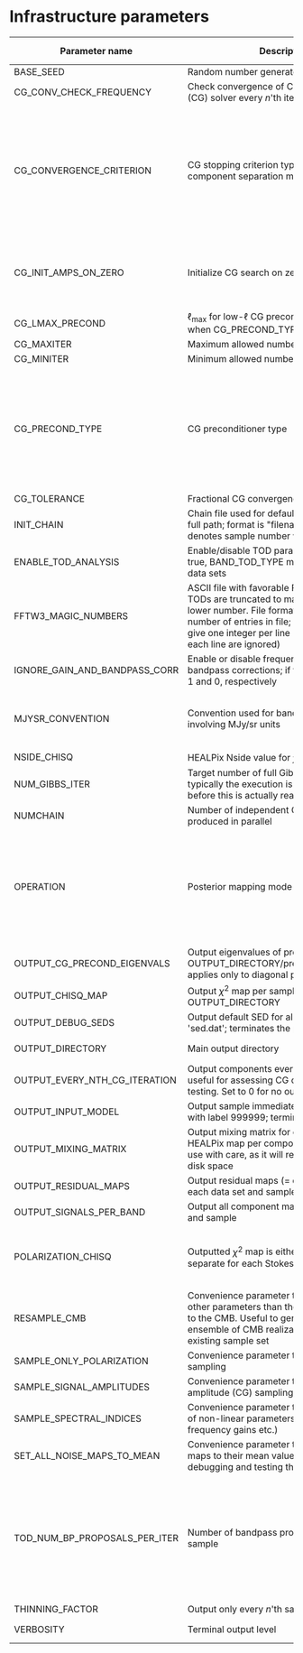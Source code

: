 
# Infrastructure parameters

| Parameter name                 | Description                            | Allowed Values                                                            |Suggested value  |
| ------------------------------ | --------------------------------------------------------------------| ------------------                           |:-----------------:|
| BASE_SEED                      | Random number generator seed                                        | Any integer                                  | 163425          |
| CG_CONV_CHECK_FREQUENCY        | Check convergence of Conjugate Gradient (CG) solver every $n$'th iteration | >= 0                                         | 1               |
| CG_CONVERGENCE_CRITERION       | CG stopping criterion type for joint component separation map-making solver             | residual = {$\|M^{-1}*(Ax-b)\| < \epsilon$}<br>chisquare = {$\Delta\chi^2 < \epsilon$ since last check}<br>fixed_iter = {perform CG_MAXITER steps} | residual for full-sky compsep;<br> fixed_iter for masked CMB constrained realizations |
| CG_INIT_AMPS_ON_ZERO           | Initialize CG search on zero                                       | .true.={initialize with $a=0$}<br>.false. = {initialize with $a = a^{\mathrm{prev}}$}     | .false.                   |
| CG_LMAX_PRECOND                | $\ell_{\mathrm{max}}$ for low-$\ell$ CG preconditioner; only used when CG_PRECOND_TYPE = 'diagonal' | >= 0                      | 30                        |
| CG_MAXITER                     | Maximum allowed number of CG iterations        | >= 1                      | 3000                  |
| CG_MINITER                     | Minimum allowed number of CG iterations        | >= 1                      | 5                     |
| CG_PRECOND_TYPE                | CG preconditioner type                         |pseudoinv = {$M = U^{+}T^{+}(U^{+})^t$}; see Seljebotn et al. 2019<br>diagonal = {$M = A^{-1}_{lm,l'm'}\delta_{ll'}\delta_{mm'}$}; see Eriksen et al. 2004                       | pseudoinv for full-sky compsep;<br>diagonal for masked CMB constrained realizations     |
| CG_TOLERANCE                   | Fractional CG convergence criterion, $\epsilon$    | > 0                      | 1.d-9                     |
| INIT_CHAIN               | Chain file used for default initialization with full path; format is "filename.h5:$n$", where $n$ denotes sample number within chain file      | HDF chain file and sample<br>none                  |  "data/old_chain.h5:1"             |
| ENABLE_TOD_ANALYSIS      | Enable/disable TOD parameter sampling. If true, BAND_TOD_TYPE must be set for all data sets  | .true.<br>.false. | .true.       |
| FFTW3_MAGIC_NUMBERS      | ASCII file with favorable FFT lengths; input TODs are truncated to match the closest lower number. File format: First line defines number of entries in file; subsequent lines give one integer per line (other entries in each line are ignored) | filename |data/fft3_magic_numbers_230810.txt'                   |               
| IGNORE_GAIN_AND_BANDPASS_CORR  | Enable or disable frequency map gain and bandpass corrections; if true, these are set to 1 and 0, respectively  | .true.<br>.false.     | .false.                   |
| MJYSR_CONVENTION | Convention used for bandpass integration involving MJy/sr units | IRAS = {I_nu*nu = const}<br>PSM = {I_nu = const}   |   IRAS          |
| NSIDE_CHISQ                   | HEALPix Nside value for $\chi^2$ maps            | >= 1                  | 16           |
| NUM_GIBBS_ITER           | Target number of full Gibbs iterations; typically the execution is terminated manually before this is actually reached        | >= 1                  | 3000          |
| NUMCHAIN                       | Number of independent Gibbs chains to be produced in parallel       | >= 1                  | 1             |
| OPERATION                      | Posterior mapping mode                 | sample = {Draw samples from full posterior}<br>optimize = {Conditional steepest descent posterior maximization}  | sample|
| OUTPUT_CG_PRECOND_EIGENVALS    | Output eigenvalues of preconditioner to OUTPUT_DIRECTORY/precond_eigenvals.dat; applies only to diagonal preconditioner type       | .true.<br>.false. | .false.       |
| OUTPUT_CHISQ_MAP               | Output $\chi^2$ map per sample to OUTPUT_DIRECTORY            | .true.<br>.false. | .true.        |
| OUTPUT_DEBUG_SEDS              | Output default SED for all components to 'sed.dat'; terminates the program            | .true.<br>.false. | .false.       |
| OUTPUT_DIRECTORY               | Main output directory            | directory name                  | chains    |
| OUTPUT_EVERY_NTH_CG_ITERATION  | Output components every $n$'th CG iteration; useful for assessing CG convergence during testing. Set to 0 for no output.            | >= 0                  | 0             |
| OUTPUT_INPUT_MODEL             | Output sample immediately after initialization with label 999999; terminates the program            | .true.<br>.false. | .false.       |
| OUTPUT_MIXING_MATRIX           | Output mixing matrix for each sample in one HEALPix map per component and data set; use with care, as it will require significant disk space            | .true.<br>.false. | .false.       |
| OUTPUT_RESIDUAL_MAPS           | Output residual maps (= data - model) for each data set and sample            | .true.<br>.false. | .true.        |
| OUTPUT_SIGNALS_PER_BAND        | Output all component maps for each data set and sample            | .true.<br>.false. | .false.       |
| POLARIZATION_CHISQ             | Outputted $\chi^2$ map is either summed over or separate for each Stokes parameter | .true. = {$\chi^2_T,\chi^2_Q,\chi^2_U$}<br>.false.={$\chi^2_T+\chi^2_Q+\chi^2_U$} | .true.        |
| RESAMPLE_CMB                   | Convenience parameter that disables all other parameters than those directly related to the CMB. Useful to generate a larger ensemble of CMB realizations given an existing sample set | .true.<br>.false. | .false. |
| SAMPLE_ONLY_POLARIZATION       | Convenience parameter to disable intensity sampling            | .true.<br>.false. | .false.       |
| SAMPLE_SIGNAL_AMPLITUDES       | Convenience parameter to disable signal amplitude (CG) sampling           | .true.<br>.false. | .true.        |
| SAMPLE_SPECTRAL_INDICES        | Convenience parameter to disable sampling of non-linear parameters (spectral indices, frequency gains etc.)           | .true.<br>.false. | .true.        |
| SET_ALL_NOISE_MAPS_TO_MEAN     | Convenience parameter to set all noise RMS maps to their mean values; useful for debugging and testing the CG algorithm                                       | .true.<br>.false.     | .false.                   |
| TOD_NUM_BP_PROPOSALS_PER_ITER | Number of bandpass proposals per TOD sample  | 0 = {disable bandpass sampling}<br>1={single-proposal Metropolis sampling}<br> >1 = {faster burn-in, but incorrect uncertainties}                  | 1             |
| THINNING_FACTOR                | Output only every $n$'th sample            | >= 0                  | 0             |
| VERBOSITY                      | Terminal output level                  | 0 (minimal) to 3 (debug)                     |    3            |

